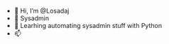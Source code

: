 - 👋 Hi, I’m @Losadaj
- 👀 Sysadmin
- 🌱 Learhing automating sysadmin stuff with Python 
- 📫 

<!---
Losadaj/Losadaj is a ✨ special ✨ repository because its `README.md` (this file) appears on your GitHub profile.
You can click the Preview link to take a look at your changes.
--->
